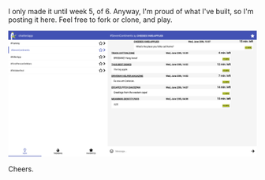 I only made it until week 5, of 6. Anyway, I'm proud of what I've built, so I'm posting it here. Feel free to fork or clone, and play.

![](chatter-app.png)

Cheers.
